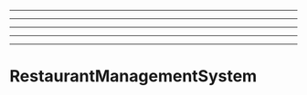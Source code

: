 ------------------------------------------------------------------------------------
----------------------------------------------------------------------------------------------------
----------------------------------------------------------------------------------------------------
----------------------------------------------------------------------------------------------------
----------------------------------------------------------------------------------------------------
# RestaurantManagementSystem
